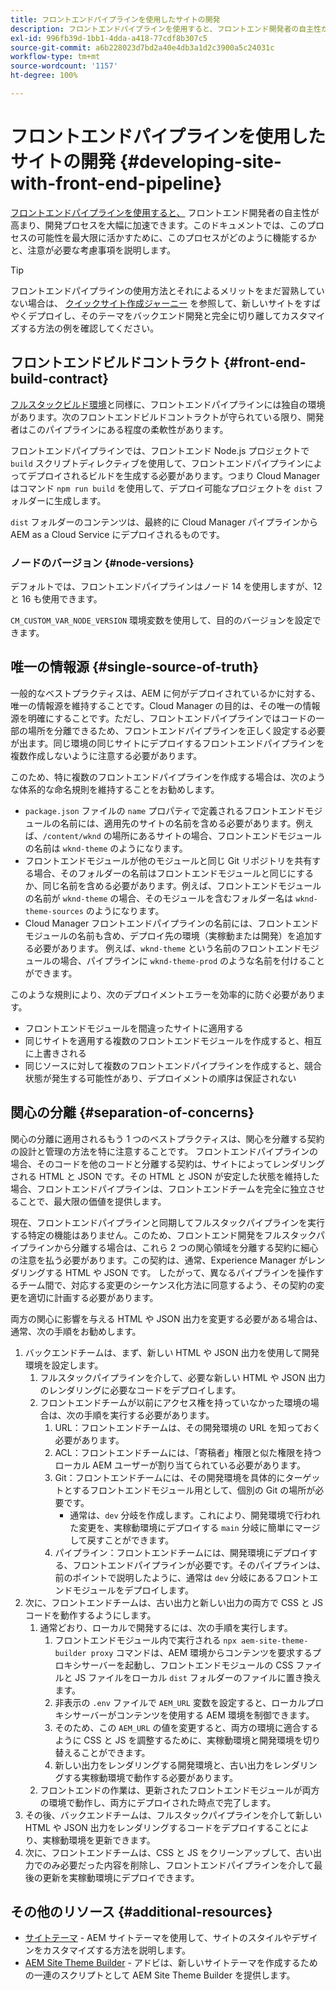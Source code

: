 ```yaml
---
title: フロントエンドパイプラインを使用したサイトの開発
description: フロントエンドパイプラインを使用すると、フロントエンド開発者の自主性が高まり、開発プロセスを大幅に加速できます。このドキュメントでは、フロントエンドビルドプロセスで考慮すべき特定の考慮事項について説明します。
exl-id: 996fb39d-1bb1-4dda-a418-77cdf8b307c5
source-git-commit: a6b228023d7bd2a40e4db3a1d2c3900a5c24031c
workflow-type: tm+mt
source-wordcount: '1157'
ht-degree: 100%

---
```



# フロントエンドパイプラインを使用したサイトの開発 {#developing-site-with-front-end-pipeline}

[フロントエンドパイプラインを使用すると、](/help/implementing/cloud-manager/configuring-pipelines/introduction-ci-cd-pipelines.md#front-end) フロントエンド開発者の自主性が高まり、開発プロセスを大幅に加速できます。このドキュメントでは、このプロセスの可能性を最大限に活かすために、このプロセスがどのように機能するかと、注意が必要な考慮事項を説明します。

>[!TIP]
>
>フロントエンドパイプラインの使用方法とそれによるメリットをまだ習熟していない場合は、 [クイックサイト作成ジャーニー](/help/journey-sites/quick-site/overview.md) を参照して、新しいサイトをすばやくデプロイし、そのテーマをバックエンド開発と完全に切り離してカスタマイズする方法の例を確認してください。

## フロントエンドビルドコントラクト {#front-end-build-contract}

[フルスタックビルド環境](/help/implementing/cloud-manager/getting-access-to-aem-in-cloud/build-environment-details.md)と同様に、フロントエンドパイプラインには独自の環境があります。次のフロントエンドビルドコントラクトが守られている限り、開発者はこのパイプラインにある程度の柔軟性があります。

フロントエンドパイプラインでは、フロントエンド Node.js プロジェクトで `build` スクリプトディレクティブを使用して、フロントエンドパイプラインによってデプロイされるビルドを生成する必要があります。つまり Cloud Manager はコマンド `npm run build` を使用して、デプロイ可能なプロジェクトを `dist` フォルダーに生成します。

`dist` フォルダーのコンテンツは、最終的に Cloud Manager パイプラインから AEM as a Cloud Service にデプロイされるものです。

### ノードのバージョン {#node-versions}

デフォルトでは、フロントエンドパイプラインはノード 14 を使用しますが、12 と 16 も使用できます。

`CM_CUSTOM_VAR_NODE_VERSION` 環境変数を使用して、目的のバージョンを設定できます。

## 唯一の情報源 {#single-source-of-truth}

一般的なベストプラクティスは、AEM に何がデプロイされているかに対する、唯一の情報源を維持することです。Cloud Manager の目的は、その唯一の情報源を明確にすることです。ただし、フロントエンドパイプラインではコードの一部の場所を分離できるため、フロントエンドパイプラインを正しく設定する必要が出ます。同じ環境の同じサイトにデプロイするフロントエンドパイプラインを複数作成しないように注意する必要があります。

このため、特に複数のフロントエンドパイプラインを作成する場合は、次のような体系的な命名規則を維持することをお勧めします。

* `package.json` ファイルの `name` プロパティで定義されるフロントエンドモジュールの名前には、適用先のサイトの名前を含める必要があります。例えば、`/content/wknd` の場所にあるサイトの場合、フロントエンドモジュールの名前は `wknd-theme` のようになります。
* フロントエンドモジュールが他のモジュールと同じ Git リポジトリを共有する場合、そのフォルダーの名前はフロントエンドモジュールと同じにするか、同じ名前を含める必要があります。例えば、フロントエンドモジュールの名前が `wknd-theme` の場合、そのモジュールを含むフォルダー名は `wknd-theme-sources` のようになります。
* Cloud Manager フロントエンドパイプラインの名前には、フロントエンドモジュールの名前も含め、デプロイ先の環境（実稼動または開発）を追加する必要があります。 例えば、`wknd-theme` という名前のフロントエンドモジュールの場合、パイプラインに `wknd-theme-prod` のような名前を付けることができます。

このような規則により、次のデプロイメントエラーを効率的に防ぐ必要があります。

* フロントエンドモジュールを間違ったサイトに適用する
* 同じサイトを適用する複数のフロントエンドモジュールを作成すると、相互に上書きされる
* 同じソースに対して複数のフロントエンドパイプラインを作成すると、競合状態が発生する可能性があり、デプロイメントの順序は保証されない

## 関心の分離 {#separation-of-concerns}

関心の分離に適用されるもう 1 つのベストプラクティスは、関心を分離する契約の設計と管理の方法を特に注意することです。 フロントエンドパイプラインの場合、そのコードを他のコードと分離する契約は、サイトによってレンダリングされる HTML と JSON です。その HTML と JSON が安定した状態を維持した場合、フロントエンドパイプラインは、フロントエンドチームを完全に独立させることで、最大限の価値を提供します。

現在、フロントエンドパイプラインと同期してフルスタックパイプラインを実行する特定の機能はありません。このため、フロントエンド開発をフルスタックパイプラインから分離する場合は、これら 2 つの関心領域を分離する契約に細心の注意を払う必要があります。この契約は、通常、Experience Manager がレンダリングする HTML や JSON です。 したがって、異なるパイプラインを操作するチーム間で、対応する変更のシーケンス化方法に同意するよう、その契約の変更を適切に計画する必要があります。

両方の関心に影響を与える HTML や JSON 出力を変更する必要がある場合は、通常、次の手順をお勧めします。

1. バックエンドチームは、まず、新しい HTML や JSON 出力を使用して開発環境を設定します。
   1. フルスタックパイプラインを介して、必要な新しい HTML や JSON 出力のレンダリングに必要なコードをデプロイします。
   1. フロントエンドチームが以前にアクセス権を持っていなかった環境の場合は、次の手順を実行する必要があります。
      1. URL：フロントエンドチームは、その開発環境の URL を知っておく必要があります。
      1. ACL：フロントエンドチームには、「寄稿者」権限と似た権限を持つローカル AEM ユーザーが割り当てられている必要があります。
      1. Git：フロントエンドチームには、その開発環境を具体的にターゲットとするフロントエンドモジュール用として、個別の Git の場所が必要です。
         * 通常は、`dev` 分岐を作成します。これにより、開発環境で行われた変更を、実稼動環境にデプロイする `main` 分岐に簡単にマージして戻すことができます。
      1. パイプライン：フロントエンドチームには、開発環境にデプロイする、フロントエンドパイプラインが必要です。そのパイプラインは、前のポイントで説明したように、通常は `dev` 分岐にあるフロントエンドモジュールをデプロイします。
1. 次に、フロントエンドチームは、古い出力と新しい出力の両方で CSS と JS コードを動作するようにします。
   1. 通常どおり、ローカルで開発するには、次の手順を実行します。
      1. フロントエンドモジュール内で実行される `npx aem-site-theme-builder proxy` コマンドは、AEM 環境からコンテンツを要求するプロキシサーバーを起動し、フロントエンドモジュールの CSS ファイルと JS ファイルをローカル `dist` フォルダーのファイルに置き換えます。
      1. 非表示の `.env` ファイルで `AEM_URL` 変数を設定すると、ローカルプロキシサーバーがコンテンツを使用する AEM 環境を制御できます。
      1. そのため、この `AEM_URL` の値を変更すると、両方の環境に適合するように CSS と JS を調整するために、実稼動環境と開発環境を切り替えることができます。
      1. 新しい出力をレンダリングする開発環境と、古い出力をレンダリングする実稼動環境で動作する必要があります。
   1. フロントエンドの作業は、更新されたフロントエンドモジュールが両方の環境で動作し、両方にデプロイされた時点で完了します。
1. その後、バックエンドチームは、フルスタックパイプラインを介して新しい HTML や JSON 出力をレンダリングするコードをデプロイすることにより、実稼動環境を更新できます。
1. 次に、フロントエンドチームは、CSS と JS をクリーンアップして、古い出力でのみ必要だった内容を削除し、フロントエンドパイプラインを介して最後の更新を実稼動環境にデプロイできます。

## その他のリソース {#additional-resources}

* [サイトテーマ](/help/sites-cloud/administering/site-creation/site-themes.md) - AEM サイトテーマを使用して、サイトのスタイルやデザインをカスタマイズする方法を説明します。
* [AEM Site Theme Builder](https://github.com/adobe/aem-site-theme-builder) - アドビは、新しいサイトテーマを作成するための一連のスクリプトとして AEM Site Theme Builder を提供します。
